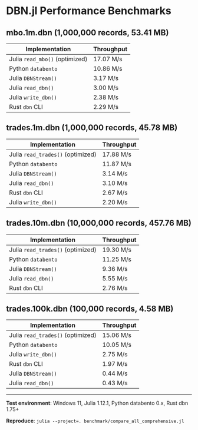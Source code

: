 # DBN.jl Performance Benchmarks

## mbo.1m.dbn (1,000,000 records, 53.41 MB)

| Implementation | Throughput |
|----------------|------------|
| Julia `read_mbo()` (optimized) | 17.07 M/s |
| Python `databento` | 10.86 M/s |
| Julia `DBNStream()` | 3.17 M/s |
| Julia `read_dbn()` | 3.00 M/s |
| Julia `write_dbn()` | 2.38 M/s |
| Rust `dbn` CLI | 2.29 M/s |

## trades.1m.dbn (1,000,000 records, 45.78 MB)

| Implementation | Throughput |
|----------------|------------|
| Julia `read_trades()` (optimized) | 17.88 M/s |
| Python `databento` | 11.87 M/s |
| Julia `DBNStream()` | 3.14 M/s |
| Julia `read_dbn()` | 3.10 M/s |
| Rust `dbn` CLI | 2.67 M/s |
| Julia `write_dbn()` | 2.20 M/s |

## trades.10m.dbn (10,000,000 records, 457.76 MB)

| Implementation | Throughput |
|----------------|------------|
| Julia `read_trades()` (optimized) | 19.30 M/s |
| Python `databento` | 11.25 M/s |
| Julia `DBNStream()` | 9.36 M/s |
| Julia `read_dbn()` | 5.55 M/s |
| Rust `dbn` CLI | 2.76 M/s |

## trades.100k.dbn (100,000 records, 4.58 MB)

| Implementation | Throughput |
|----------------|------------|
| Julia `read_trades()` (optimized) | 15.06 M/s |
| Python `databento` | 10.05 M/s |
| Julia `write_dbn()` | 2.75 M/s |
| Rust `dbn` CLI | 1.97 M/s |
| Julia `DBNStream()` | 0.44 M/s |
| Julia `read_dbn()` | 0.43 M/s |

---

**Test environment**: Windows 11, Julia 1.12.1, Python databento 0.x, Rust dbn 1.75+

**Reproduce**: `julia --project=. benchmark/compare_all_comprehensive.jl`
